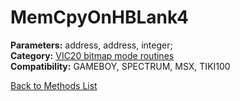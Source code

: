 # MemCpyOnHBLank4

**Parameters:** address, address, integer;  
**Category:** [VIC20 bitmap mode routines](../categories/vic20_bitmap_mode_routines.md)  
**Compatibility:** GAMEBOY, SPECTRUM, MSX,  TIKI100  


[Back to Methods List](../../SUMMARY.md)

